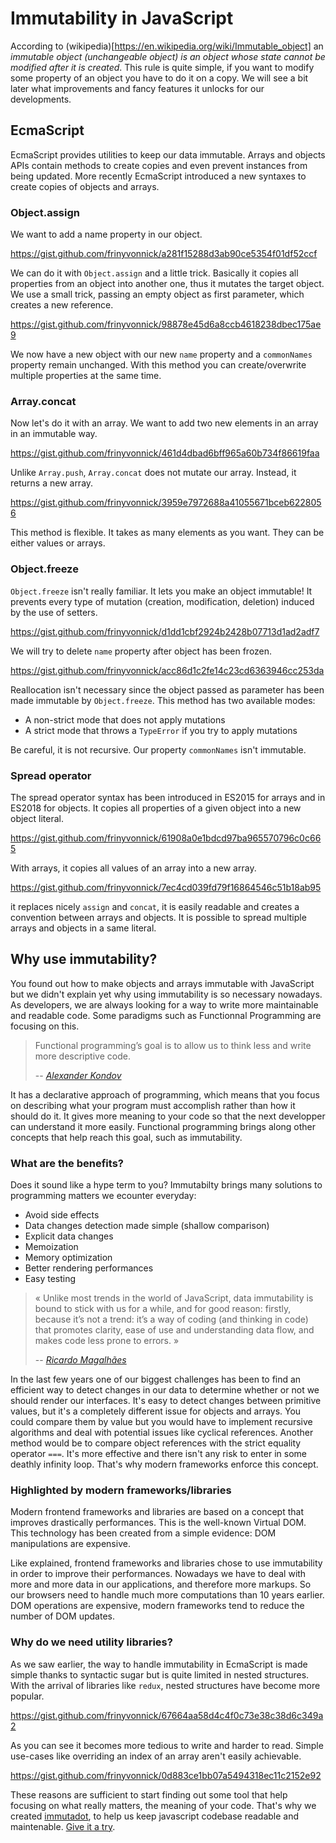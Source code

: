 # Immutability in JavaScript

According to (wikipedia)[https://en.wikipedia.org/wiki/Immutable_object] an *immutable object (unchangeable object) is an object whose state cannot be modified after it is created*. This rule is quite simple, if you want to modify some property of an object you have to do it on a copy. We will see a bit later what improvements and fancy features it unlocks for our developments.

## EcmaScript

EcmaScript provides utilities to keep our data immutable. Arrays and objects APIs contain methods to create copies and even prevent instances from being updated. More recently EcmaScript introduced a new syntaxes to create copies of objects and arrays.

### Object.assign

We want to add a name property in our object.

https://gist.github.com/frinyvonnick/a281f15288d3ab90ce5354f01df52ccf

We can do it with `Object.assign` and a little trick. Basically it copies all properties from an object into another one, thus it mutates the target object. We use a small trick, passing an empty object as first parameter, which creates a new reference.

https://gist.github.com/frinyvonnick/98878e45d6a8ccb4618238dbec175ae9

We now have a new object with our new `name` property and a `commonNames` property remain unchanged. With this method you can create/overwrite multiple properties at the same time.

### Array.concat

Now let's do it with an array. We want to add two new elements in an array in an immutable way.

https://gist.github.com/frinyvonnick/461d4dbad6bff965a60b734f86619faa

Unlike `Array.push`, `Array.concat` does not mutate our array. Instead, it returns a new array.

https://gist.github.com/frinyvonnick/3959e7972688a41055671bceb6228056

This method is flexible. It takes as many elements as you want. They can be either values or arrays.

### Object.freeze

`Object.freeze` isn't really familiar. It lets you make an object immutable! It prevents every type of mutation (creation, modification, deletion) induced by the use of setters.

https://gist.github.com/frinyvonnick/d1dd1cbf2924b2428b07713d1ad2adf7

We will try to delete `name` property after object has been frozen.

https://gist.github.com/frinyvonnick/acc86d1c2fe14c23cd6363946cc253da

Reallocation isn't necessary since the object passed as parameter has been made immutable by `Object.freeze`. This method has two available modes:

- A non-strict mode that does not apply mutations
- A strict mode that throws a `TypeError` if you try to apply mutations

Be careful, it is not recursive. Our property `commonNames` isn't immutable.

### Spread operator

The spread operator syntax has been introduced in ES2015 for arrays and in ES2018 for objects. It copies all properties of a given object into a new object literal.

https://gist.github.com/frinyvonnick/61908a0e1bdcd97ba965570796c0c665

With arrays, it copies all values of an array into a new array.

https://gist.github.com/frinyvonnick/7ec4cd039fd79f16864546c51b18ab95

it replaces nicely `assign` and `concat`, it is easily readable and creates a convention between arrays and objects. It is possible to spread multiple arrays and objects in a same literal.

## Why use immutability?

You found out how to make objects and arrays immutable with JavaScript but we didn't explain yet why using immutability is so necessary nowadays. As developers, we are always looking for a way to write more maintainable and readable code. Some paradigms such as Functionnal Programming are focusing on this.

> Functional programming’s goal is to allow us to think less and write more descriptive code.
>
> -- <cite>[Alexander Kondov](https://hackernoon.com/functional-programming-paradigms-in-modern-javascript-immutability-4e9751ca005c)</cite>

It has a declarative approach of programming, which means that you focus on describing what your program must accomplish rather than how it should do it. It gives more meaning to your code so that the next developper can understand it more easily. Functional programming brings along other concepts that help reach this goal, such as immutability.

### What are the benefits?

Does it sound like a hype term to you? Immutabilty brings many solutions to programming matters we ecounter everyday:

- Avoid side effects
- Data changes detection made simple (shallow comparison)
- Explicit data changes
- Memoization
- Memory optimization
- Better rendering performances
- Easy testing

> « Unlike most trends in the world of JavaScript, data immutability is bound to stick with us for a while, and for good reason: firstly, because it’s not a trend: it’s a way of coding (and thinking in code) that promotes clarity, ease of use and understanding data flow, and makes code less prone to errors. »
>
> -- <cite>[Ricardo Magalhães](https://hackernoon.com/data-immutability-with-vanilla-javascript-63834a65a6c9)</cite>

In the last few years one of our biggest challenges has been to find an efficient way to detect changes in our data to determine whether or not we should render our interfaces. It's easy to detect changes between primitive values, but it's a completely different issue for objects and arrays. You could compare them by value but you would have to implement recursive algorithms and deal with potential issues like cyclical references. Another method would be to compare object references with the strict equality operator `===`. It's more effective and there isn't any risk to enter in some deathly infinity loop. That's why modern frameworks enforce this concept.

### Highlighted by modern frameworks/libraries

Modern frontend frameworks and libraries are based on a concept that improves drastically performances. This is the well-known Virtual DOM. This technology has been created from a simple evidence: DOM manipulations are expensive.

Like explained, frontend frameworks and libraries chose to use immutability in order to improve their performances. Nowadays we have to deal with more and more data in our applications, and therefore more markups. So our browsers need to handle much more computations than 10 years earlier. DOM operations are expensive, modern frameworks tend to reduce the number of DOM updates.

### Why do we need utility libraries?

As we saw earlier, the way to handle immutability in EcmaScript is made simple thanks to syntactic sugar but is quite limited in nested structures. With the arrival of libraries like `redux`, nested structures have become more popular.

https://gist.github.com/frinyvonnick/67664aa58d4c4f0c73e38c38d6c349a2

As you can see it becomes more tedious to write and harder to read. Simple use-cases like overriding an index of an array aren't easily achievable.

https://gist.github.com/frinyvonnick/0d883ce1bb07a5494318ec11c2152e92

These reasons are sufficient to start finding out some tool that help focusing on what really matters, the meaning of your code. That's why we created [immutadot](https://immutadot.zenika.com/), to help us keep javascript codebase readable and maintenable. [Give it a try](https://npm.runkit.com/immutadot).
